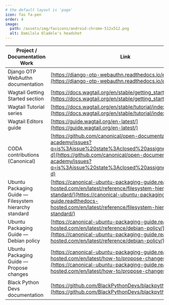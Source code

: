 ```yaml
---
# the default layout is 'page'
icon: fas fa-pen
order: 4
image:
  path: /assets/img/favicons/android-chrome-512x512.png
  alt: Damilola Oladele's headshot
---
```


| Project / Documentation Work                          | Link |
|--------------------------------------------------------|------|
| Django OTP WebAuthn documentation                     | [https://django-otp-webauthn.readthedocs.io/en/latest/](https://django-otp-webauthn.readthedocs.io/en/latest/) |
| Wagtail Getting Started section                        | [https://docs.wagtail.org/en/stable/getting_started/index.html](https://docs.wagtail.org/en/stable/getting_started/index.html) |
| Wagtail Tutorial series                                | [https://docs.wagtail.org/en/stable/tutorial/index.html](https://docs.wagtail.org/en/stable/tutorial/index.html) |
| Wagtail Editors guide                                  | [https://guide.wagtail.org/en-latest/](https://guide.wagtail.org/en-latest/) |
| CODA contributions (Canonical)                         | [https://github.com/canonical/open-documentation-academy/issues?q=is%3Aissue%20state%3Aclosed%20assignee%3Aactivus-d](https://github.com/canonical/open-documentation-academy/issues?q=is%3Aissue%20state%3Aclosed%20assignee%3Aactivus-d) |
| Ubuntu Packaging Guide — Filesystem hierarchy standard | [https://canonical-ubuntu-packaging-guide.readthedocs-hosted.com/en/latest/reference/filesystem-hierarchy-standard/](https://canonical-ubuntu-packaging-guide.readthedocs-hosted.com/en/latest/reference/filesystem-hierarchy-standard/) |
| Ubuntu Packaging Guide — Debian policy                 | [https://canonical-ubuntu-packaging-guide.readthedocs-hosted.com/en/latest/reference/debian-policy/](https://canonical-ubuntu-packaging-guide.readthedocs-hosted.com/en/latest/reference/debian-policy/) |
| Ubuntu Packaging Guide — Propose changes               | [https://canonical-ubuntu-packaging-guide.readthedocs-hosted.com/en/latest/how-to/propose-changes/](https://canonical-ubuntu-packaging-guide.readthedocs-hosted.com/en/latest/how-to/propose-changes/) |
| Black Python Devs documentation                        | [https://github.com/BlackPythonDevs/blackpythondevs](https://github.com/BlackPythonDevs/blackpythondevs) |
